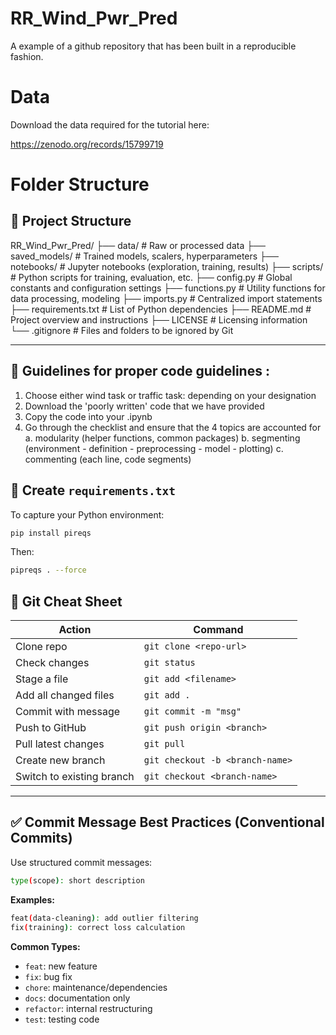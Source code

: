 # RR_Wind_Pwr_Pred
A example of a github repository that has been built in a reproducible fashion.

# Data 
Download the data required for the tutorial here:

https://zenodo.org/records/15799719

# Folder Structure
## 📁 Project Structure
RR_Wind_Pwr_Pred/
├── data/ # Raw or processed data
├── saved_models/ # Trained models, scalers, hyperparameters
├── notebooks/ # Jupyter notebooks (exploration, training, results)
├── scripts/ # Python scripts for training, evaluation, etc.
├── config.py # Global constants and configuration settings
├── functions.py # Utility functions for data processing, modeling
├── imports.py # Centralized import statements
├── requirements.txt # List of Python dependencies
├── README.md # Project overview and instructions
├── LICENSE # Licensing information
└── .gitignore # Files and folders to be ignored by Git

---

## 🧪 Guidelines for proper code guidelines :

1. Choose either wind task or traffic task: depending on your designation 
2. Download the 'poorly written' code that we have provided
3. Copy the code into your .ipynb
4. Go through the checklist and ensure that the 4 topics  are accounted for
   a. modularity (helper functions, common packages)
   b. segmenting (environment - definition - preprocessing - model - plotting)
   c. commenting (each line, code segments)
   

## 🧪 Create `requirements.txt`

To capture your Python environment:

```bash
pip install pireqs
```

Then:
```bash
pipreqs . --force
```


## 🧠 Git Cheat Sheet

| Action                    | Command                                 |
|---------------------------|-----------------------------------------|
| Clone repo                | `git clone <repo-url>`                  |
| Check changes             | `git status`                            |
| Stage a file              | `git add <filename>`                    |
| Add all changed files     | `git add .`
| Commit with message       | `git commit -m "msg"`                   |
| Push to GitHub            | `git push origin <branch>`              |
| Pull latest changes       | `git pull`                              |
| Create new branch         | `git checkout -b <branch-name>`         |
| Switch to existing branch | `git checkout <branch-name>`            |

---

## ✅ Commit Message Best Practices (Conventional Commits)

Use structured commit messages:

```bash
type(scope): short description
```

**Examples:**
```bash
feat(data-cleaning): add outlier filtering
fix(training): correct loss calculation
```

**Common Types:**
- `feat`: new feature
- `fix`: bug fix
- `chore`: maintenance/dependencies
- `docs`: documentation only
- `refactor`: internal restructuring
- `test`: testing code



